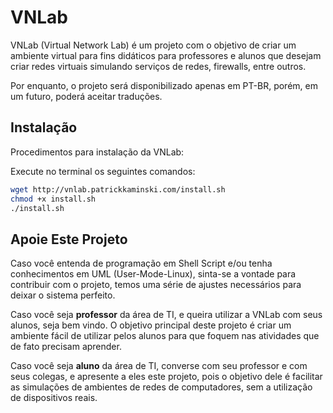 # VNLab
VNLab (Virtual Network Lab) é um projeto com o objetivo de criar um ambiente virtual para fins didáticos para professores e alunos que desejam criar redes virtuais simulando serviços de redes, firewalls, entre outros.

Por enquanto, o projeto será disponibilizado apenas em PT-BR, porém, em um futuro, poderá aceitar traduções.

## Instalação
Procedimentos para instala&ccedil;&atilde;o da VNLab:

Execute no terminal os seguintes comandos:


``` bash
wget http://vnlab.patrickkaminski.com/install.sh
chmod +x install.sh
./install.sh
```

## Apoie Este Projeto
Caso você entenda de programação em Shell Script e/ou tenha conhecimentos em UML (User-Mode-Linux), sinta-se a vontade para contribuir com o projeto, temos uma série de ajustes necessários para deixar o sistema perfeito.

Caso você seja **professor** da área de TI, e queira utilizar a VNLab com seus alunos, seja bem vindo. O objetivo principal deste projeto é criar um ambiente fácil de utilizar pelos alunos para que foquem nas atividades que de fato precisam aprender.

Caso você seja **aluno** da área de TI, converse com seu professor e com seus colegas, e apresente a eles este projeto, pois o objetivo dele é facilitar as simulações de ambientes de redes de computadores, sem a utilização de dispositivos reais.